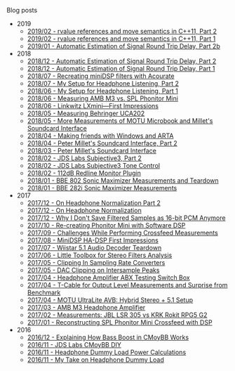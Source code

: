 Blog posts

* 2019
  - [2019/02 - rvalue references and move semantics in C++11, Part 2](2019/02/rvalue-references-and-move-semantics-in_9.md)
  - [2019/02 - rvalue references and move semantics in C++11, Part 1](2019/02/rvalue-references-and-move-semantics-in.md)
  - [2019/01 - Automatic Estimation of Signal Round Trip Delay, Part 2b](2019/01/automatic-estimation-of-signal-round.md)
* 2018
  - [2018/12 - Automatic Estimation of Signal Round Trip Delay, Part 2](2018/12/automatic-estimation-of-signal-round_30.md)
  - [2018/12 - Automatic Estimation of Signal Round Trip Delay, Part 1](2018/12/automatic-estimation-of-signal-round.md)
  - [2018/07 - Recreating miniDSP filters with Acourate](2018/07/recreating-minidsp-filters-with-acourate.md)
  - [2018/07 - My Setup for Headphone Listening, Part 2](2018/07/my-setup-for-headphone-listening-part-2.md)
  - [2018/06 - My Setup for Headphone Listening, Part 1](2018/06/my-setup-for-headphone-listening-part-1.md)
  - [2018/06 - Measuring AMB M3 vs. SPL Phonitor Mini](2018/06/measuring-amb-m3-vs-spl-phonitor-mini.md)
  - [2018/06 - Linkwitz LXmini—First Impressions](2018/06/linkwitz-lxminifirst-impressions.md)
  - [2018/05 - Measuring Behringer UCA202](2018/05/measuring-behringer-uca202.md)
  - [2018/05 - More Measurements of MOTU Microbook and Millet's Soundcard Interface](2018/05/more-measurements-of-motu-microbook-and.md)
  - [2018/04 - Making friends with Windows and ARTA](2018/04/making-friends-with-windows-and-arta.md)
  - [2018/04 - Peter Millet's Soundcard Interface, Part 2](2018/04/peter-millets-soundcard-interface-part-2.md)
  - [2018/03 - Peter Millet's Soundcard Interface](2018/03/peter-millets-soundcard-interface.md)
  - [2018/02 - JDS Labs Subjective3, Part 2](2018/02/jds-labs-subjective3-part-2.md)
  - [2018/02 - JDS Labs Subjective3 Tone Control](2018/02/jds-labs-subjective3-tone-control.md)
  - [2018/02 - 112dB Redline Monitor Plugin](2018/02/112db-redline-monitor-plugin.md)
  - [2018/01 - BBE 802 Sonic Maximizer Measurements and Teardown](2018/01/bbe-802-sonic-maximizer-measurements.md)
  - [2018/01 - BBE 282i Sonic Maximizer Measurements](2018/01/bbe-282i-sonic-maximizer-measurements.md)
* 2017
  - [2017/12 - On Headphone Normalization Part 2](2017/12/on-headphone-normalization-part-2.md)
  - [2017/12 - On Headphone Normalization](2017/12/on-headphone-normalization.md)
  - [2017/12 - Why I Don't Save Filtered Samples as 16-bit PCM Anymore](2017/12/why-i-dont-save-filtered-samples-as-16.md)
  - [2017/10 - Re-creating Phonitor Mini with Software DSP](2017/10/re-creating-phonitor-mini-with-software.md)
  - [2017/09 - Challenges While Performing Crossfeed Measurements](2017/09/challenges-while-performing-crossfeed.md)
  - [2017/08 - MiniDSP HA-DSP First Impressions](2017/08/minidsp-ha-dsp-first-impressions.md)
  - [2017/07 - Wiistar 5.1 Audio Decoder Teardown](2017/07/wiistar-51-audio-decoder-teardown.md)
  - [2017/06 - Little Toolbox for Stereo Filters Analysis](2017/06/little-toolbox-for-stereo-filters.md)
  - [2017/05 - Clipping In Sampling Rate Converters](2017/05/clipping-in-sampling-rate-converters.md)
  - [2017/05 - DAC Clipping on Intersample Peaks](2017/05/dac-clipping-on-intersample-peaks.md)
  - [2017/04 - Headphone Amplifier ABX Testing Switch Box](2017/04/headphone-amplifier-abx-testing-switch.md)
  - [2017/04 - T-Cable for Output Level Measurements and Surprise from Benchmark](2017/04/t-cable-for-output-level-measurements.md)
  - [2017/04 - MOTU UltraLite AVB: Hybrid Stereo + 5.1 Setup](2017/04/motu-ultralite-avb-hybrid-stereo-51.md)
  - [2017/03 - AMB M3 Headphone Amplifier](2017/03/amb-m3-headphone-amplifier.md)
  - [2017/02 - Measurements: JBL LSR 305 vs KRK Rokit RPG5 G2](2017/02/measurements-jbl-lsr-305-vs-krk-rokit.md)
  - [2017/01 - Reconstructing SPL Phonitor Mini Crossfeed with DSP](2017/01/reconstructing-spl-phonitor-mini.md)
* 2016
  - [2016/12 - Explaining How Bass Boost in CMoyBB Works](2016/12/explaining-how-bass-boost-in-cmoybb.md)
  - [2016/11 - JDS Labs CMoyBB DIY](2016/11/jds-labs-cmoybb-diy.md)
  - [2016/11 - Headphone Dummy Load Power Calculations](2016/11/headphone-dummy-load-power-calculations.md)
  - [2016/11 - My Take on Headphone Dummy Load](2016/11/my-take-on-headphone-dummy-load.md)
